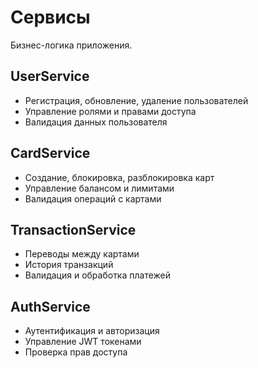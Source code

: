 # Сервисы

Бизнес-логика приложения.

## UserService
- Регистрация, обновление, удаление пользователей
- Управление ролями и правами доступа
- Валидация данных пользователя

## CardService
- Создание, блокировка, разблокировка карт
- Управление балансом и лимитами
- Валидация операций с картами

## TransactionService
- Переводы между картами
- История транзакций
- Валидация и обработка платежей

## AuthService
- Аутентификация и авторизация
- Управление JWT токенами
- Проверка прав доступа
